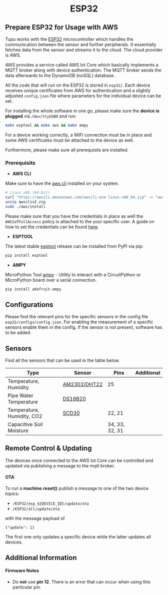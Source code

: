 <h1 align="center">
  <b>ESP32</b><br>
</h1>

## Prepare ESP32 for Usage with AWS

Tupu works with the [ESP32](https://www.espressif.com/en/products/socs/esp32) microcontroller which handles the communication between the sensor and further peripherals. It essentially fetches data from the sensor and streams it to the cloud. The cloud provider is AWS.

AWS provides a service called AWS Iot Core which basically implements a MQTT broker along with device authentication. The MQTT broker sends the data afterwards to the DynamoDB (noSQL) database.

All the code that will run on the ESP32 is stored in `esp32/`. Each device receives unique certificates 
from AWS for authentication and a slightly adjusted `config.json` file where parameters for the individual 
device can be set.

For installing the whole software in one go, please make sure the **device is plugged** via `/dev/ttyUSB0` and run:
```bash
make esptool && make aws && make ampy
```

For a device working correctly, a WIFI connection must be in place and some AWS certificates 
must be attached to the device as well.

Furthermore, please make sure all prerequisits are installed.

### Prerequisits

- **AWS CLI**

Make sure to have the [aws cli](https://docs.aws.amazon.com/cli/latest/userguide/getting-started-install.html) installed on your system. 

```bash
# Linux x86 (64-bit)
curl "https://awscli.amazonaws.com/awscli-exe-linux-x86_64.zip" -o "awscliv2.zip"
unzip awscliv2.zip
sudo ./aws/install 
```

Please make sure that you have the credentials in place as well the `AWSIoTFullAccess` policy is attached to the your specific user. A guide on how to set the credentials can be found [here](https://docs.aws.amazon.com/cli/latest/userguide/cli-configure-files.html).

- **ESPTOOL**

The latest stable [esptool](https://docs.espressif.com/projects/esptool/en/latest/esp32/installation.html) release can be installed from PyPI via pip:
```bash
pip install esptool 
```

- **AMPY**

MicroPython Tool [ampy](https://github.com/scientifichackers/ampy) - Utility to interact with a CircuitPython or MicroPython board over a serial connection.
```bash
pip install adafruit-ampy
```

## Configurations 

Please find the relevant pins for the specific sensors in the config file `esp32/configs/config.json`.
For enabling the measurement of a specific sensors enable them in the config. 
If the sensor is not present, software has to be added.


## Sensors 

Find all the sensors that can be used in the table below.

| Type  | Sensor | Pins | Additional |
| ---------------------------- | -------------- | -------------- | -------------- | 
| Temperature, Humidity | [AM2302/DHT22](https://cdn-shop.adafruit.com/datasheets/Digital+humidity+and+temperature+sensor+AM2302.pdf) | 25 |
| Pipe Water Temperature  | [DS18B20](https://www.analog.com/media/en/technical-documentation/data-sheets/ds18b20.pdf) | | |
| Temperature, Humidity, CO2 | [SCD30](https://wiki.seeedstudio.com/Grove-C02_Temperature_Humidity_Sensor-SCD30/) | 22, 21 | | 
| Capacitive Soil Moisture | | 34, 33, 32, 31 | |


## Remote Control & Updating
The devices once connected to the AWS Iot Core can be controlled and updated via publishing a message 
to the mqtt broker. 

#### OTA 
To run a **machine.reset()** publish a message to one of the two device topics:

- `/ESP32/esp_${DEVICE_ID}/update/ota`
- `/ESP32/all/update/ota`

with the message payload of
```
{"update": 1}
```

The first one only updates a specific device while the latter updates all devices.


## Additional Information

#### Firmware Notes

- Do **not** use **pin 12**. There is an error that can occur when using this particular pin. 
